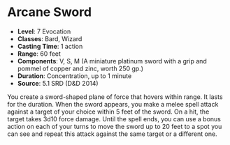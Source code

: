 # Arcane Sword

- **Level**: 7 Evocation
- **Classes**: Bard, Wizard
- **Casting Time**: 1 action
- **Range**: 60 feet
- **Components**: V, S, M (A miniature platinum sword with a grip and pommel of copper and zinc, worth 250 gp.)
- **Duration**: Concentration, up to 1 minute
- **Source**: 5.1 SRD (D&D 2014)

You create a sword-shaped plane of force that hovers within range. It lasts for the duration. When the sword appears, you make a melee spell attack against a target of your choice within 5 feet of the sword. On a hit, the target takes 3d10 force damage. Until the spell ends, you can use a bonus action on each of your turns to move the sword up to 20 feet to a spot you can see and repeat this attack against the same target or a different one.

